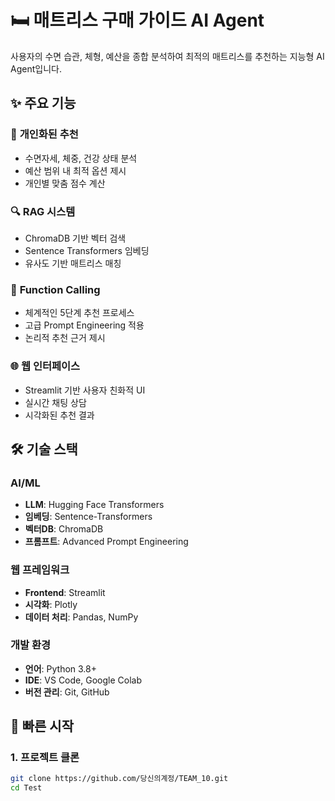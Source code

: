 # 🛏️ 매트리스 구매 가이드 AI Agent

사용자의 수면 습관, 체형, 예산을 종합 분석하여 최적의 매트리스를 추천하는 지능형 AI Agent입니다.

## ✨ 주요 기능

### 🎯 **개인화된 추천**
- 수면자세, 체중, 건강 상태 분석
- 예산 범위 내 최적 옵션 제시
- 개인별 맞춤 점수 계산

### 🔍 **RAG 시스템**
- ChromaDB 기반 벡터 검색
- Sentence Transformers 임베딩
- 유사도 기반 매트리스 매칭

### 🤖 **Function Calling**
- 체계적인 5단계 추천 프로세스
- 고급 Prompt Engineering 적용
- 논리적 추천 근거 제시

### 🌐 **웹 인터페이스**
- Streamlit 기반 사용자 친화적 UI
- 실시간 채팅 상담
- 시각화된 추천 결과

## 🛠️ 기술 스택

### **AI/ML**
- **LLM**: Hugging Face Transformers
- **임베딩**: Sentence-Transformers
- **벡터DB**: ChromaDB
- **프롬프트**: Advanced Prompt Engineering

### **웹 프레임워크**
- **Frontend**: Streamlit
- **시각화**: Plotly
- **데이터 처리**: Pandas, NumPy

### **개발 환경**
- **언어**: Python 3.8+
- **IDE**: VS Code, Google Colab
- **버전 관리**: Git, GitHub

## 🚀 빠른 시작

### 1. 프로젝트 클론
```bash
git clone https://github.com/당신의계정/TEAM_10.git
cd Test